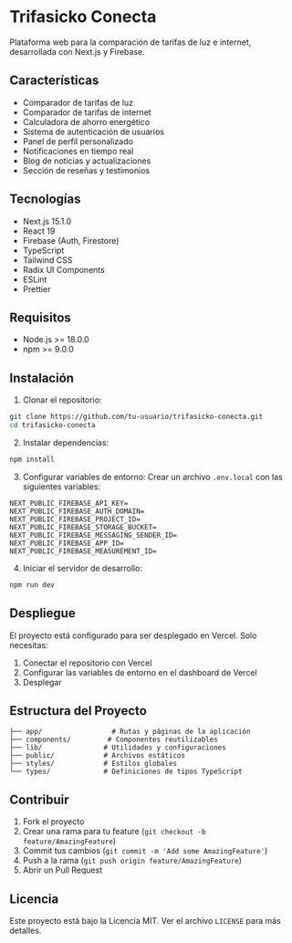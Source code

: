 # Trifasicko Conecta

Plataforma web para la comparación de tarifas de luz e internet, desarrollada con Next.js y Firebase.

## Características

- Comparador de tarifas de luz
- Comparador de tarifas de internet
- Calculadora de ahorro energético
- Sistema de autenticación de usuarios
- Panel de perfil personalizado
- Notificaciones en tiempo real
- Blog de noticias y actualizaciones
- Sección de reseñas y testimonios

## Tecnologías

- Next.js 15.1.0
- React 19
- Firebase (Auth, Firestore)
- TypeScript
- Tailwind CSS
- Radix UI Components
- ESLint
- Prettier

## Requisitos

- Node.js >= 18.0.0
- npm >= 9.0.0

## Instalación

1. Clonar el repositorio:
```bash
git clone https://github.com/tu-usuario/trifasicko-conecta.git
cd trifasicko-conecta
```

2. Instalar dependencias:
```bash
npm install
```

3. Configurar variables de entorno:
Crear un archivo `.env.local` con las siguientes variables:
```env
NEXT_PUBLIC_FIREBASE_API_KEY=
NEXT_PUBLIC_FIREBASE_AUTH_DOMAIN=
NEXT_PUBLIC_FIREBASE_PROJECT_ID=
NEXT_PUBLIC_FIREBASE_STORAGE_BUCKET=
NEXT_PUBLIC_FIREBASE_MESSAGING_SENDER_ID=
NEXT_PUBLIC_FIREBASE_APP_ID=
NEXT_PUBLIC_FIREBASE_MEASUREMENT_ID=
```

4. Iniciar el servidor de desarrollo:
```bash
npm run dev
```

## Despliegue

El proyecto está configurado para ser desplegado en Vercel. Solo necesitas:

1. Conectar el repositorio con Vercel
2. Configurar las variables de entorno en el dashboard de Vercel
3. Desplegar

## Estructura del Proyecto

```
├── app/                 # Rutas y páginas de la aplicación
├── components/         # Componentes reutilizables
├── lib/               # Utilidades y configuraciones
├── public/            # Archivos estáticos
├── styles/            # Estilos globales
└── types/             # Definiciones de tipos TypeScript
```

## Contribuir

1. Fork el proyecto
2. Crear una rama para tu feature (`git checkout -b feature/AmazingFeature`)
3. Commit tus cambios (`git commit -m 'Add some AmazingFeature'`)
4. Push a la rama (`git push origin feature/AmazingFeature`)
5. Abrir un Pull Request

## Licencia

Este proyecto está bajo la Licencia MIT. Ver el archivo `LICENSE` para más detalles. 